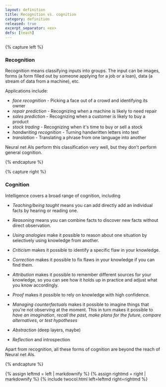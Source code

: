 ```yaml
---
layout: definition
title: Recognition vs. cognition
category: definition
released: true
excerpt_separator: <ex>
defs: [teach]
---
```


{% capture left %}

### Recognition

Recognition means classifying inputs into groups. The input can be
images, forms (a form filled out by someone applying for a job or a
loan), data (a stream of data from a machine), etc.

Applications include:

* *face recognition* - Picking a face out of a crowd and identifying its owner
* *repair prediction* - Recognizing when a machine is likely to need repair
* *sales prediction* - Recognizing when a customer is likely to buy a product
* *stock trading* - Recognizing when it's time to buy or sell a stock
* *handwriting recognition* - Turning handwritten letters into text
* *translation* - Translating a phrase from one language into another

Neural net AIs perform this classification very well, but they don't
perform general cognition.


{% endcapture %}

{% capture right %}

### Cognition

Intelligence covers a broad range of cognition, including

*  *Teaching/being taught* means you can add directly add an individual facts by hearing or reading one.
*  *Reasoning* means you can combine facts to discover new facts without direct observation.
*  *Using analogies* make it possible to reason about one situation by selectively
using knowledge from another.
*  *Criticism* makes it possible to identify a specific flaw in your knowledge.
*  *Correction* makes it possible to fix flaws in your knowledge if you can find them.
*  *Attribution* makes it possible to remember different sources for your knowledge, so you
 can see how it holds up in practice and adjust what you know accordingly.
 *  *Proof* makes it possible to rely on knowledge with high confidence.
 * *Managing counterfactuals* makes it possible to imagine things that
 you're not observing at the moment. This in turn makes it possible to *have an
 imagination*, *recall the past*, *make plans for the future*, *compare alternatives*, or
 *test hypotheses*

 * *Abstraction* (deep layers, maybe)
 * *Reflection* and introspection


Apart from recognition, all these forms of cognition are beyond the reach of Neural net AIs.

{% endcapture %}

{% assign leftmd = left | markdownify %}
{% assign rightmd = right | markdownify %}
{% include twocol.html left=leftmd right=rightmd %}
